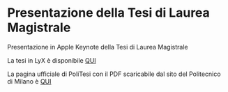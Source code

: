 # Presentazione della Tesi di Laurea Magistrale
Presentazione in Apple Keynote della Tesi di Laurea Magistrale

La tesi in LyX è disponibile [QUI](https://github.com/Ks89/Tesi_Magistrale_Polimi_2015)

La pagina ufficiale di PoliTesi con il PDF scaricabile dal sito del Politecnico di Milano è [QUI](http://hdl.handle.net/10589/107204)
